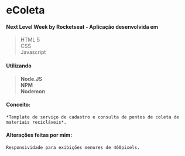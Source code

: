 # eColeta
#### Next Level Week by Rocketseat - Aplicação desenvolvida em

>HTML 5 <br>
>CSS <br>
>Javascript <br>


#### Utilizando 

> **Node.JS** <br>
> **NPM** <br>
> **Nodemon** <br>

#### Conceito:
    *Template de serviço de cadastro e consulta de pontos de coleta de materiais recicláveis*.

#### Alterações feitas por mim:
    Responsividade para exibições menores de 460pixels.
